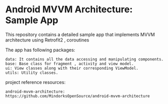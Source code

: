 # Android MVVM Architecture: Sample App
This repository contains a detailed sample app that implements MVVM architecture using Retrofit2 , coroutines 



The app has following packages:

    data: It contains all the data accessing and manipulating components.
    base: Base class for fragment , activity and view model.
    ui: View classes along with their corresponding ViewModel.
    utils: Utility classes.
   
 

project reference resources:

    android-mvvm-architecture: https://github.com/MindorksOpenSource/android-mvvm-architecture

